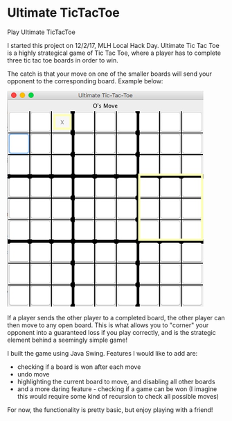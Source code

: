 # Ultimate TicTacToe
Play Ultimate TicTacToe

I started this project on 12/2/17, MLH Local Hack Day. Ultimate Tic Tac Toe is a highly strategical game of Tic Tac Toe, where a player has to complete three tic tac toe boards in order to win. 

The catch is that your move on one of the smaller boards will send your opponent to the corresponding board. 
Example below:

!["X moves and sends O to the right-middle board"](https://github.com/aaron-gu/UltimateTicTacToe/blob/master/ExampleMove.jpg)

If a player sends the other player to a completed board, the other player can then move to any open board. This is what allows you to "corner" your opponent into a guaranteed loss if you play correctly, and is the strategic element behind a seemingly simple game!

I built the game using Java Swing. Features I would like to add are:

* checking if a board is won after each move
* undo move
* highlighting the current board to move, and disabling all other boards
* and a more daring feature - checking if a game can be won (I imagine this would require some kind of recursion to check all possible moves)

For now, the functionality is pretty basic, but enjoy playing with a friend!
